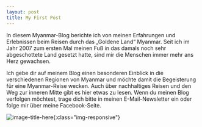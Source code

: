 ```yaml
---
layout: post
title: My First Post
---
```

In diesem Myanmar-Blog berichte ich von meinen Erfahrungen und Erlebnissen beim Reisen durch das „Goldene Land“ Myanmar. Seit ich im Jahr 2007 zum ersten Mal meinen Fuß in das damals noch sehr abgeschottete Land gesetzt hatte, sind mir die Menschen immer mehr ans Herz gewachsen.

Ich gebe dir auf meinem Blog einen besonderen Einblick in die verschiedenen Regionen von Myanmar und möchte damit die Begeisterung für eine Myanmar-Reise wecken. Auch über nachhaltiges Reisen und den Weg zur inneren Mitte gibt es hier etwas zu lesen. Wenn du meinen Blog verfolgen möchtest, trage dich bitte in meinen E-Mail-Newsletter ein oder folge mir über meine Facebook-Seite.


![image-title-here](https://pbs.twimg.com/profile_images/918557254722260992/pW8ks4Ne_400x400.jpg){:class="img-responsive"}


<!--stackedit_data:
eyJoaXN0b3J5IjpbMjA4MjY1NTYzMCwxMjUwNzIxOTFdfQ==
-->
